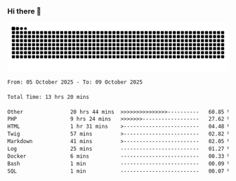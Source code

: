 ### Hi there 👋
<picture>
  <source media="(prefers-color-scheme: dark)" srcset="https://raw.githubusercontent.com/skyhhjmk/skyhhjmk/output/github-contribution-grid-snake-dark.svg">
  <source media="(prefers-color-scheme: light)" srcset="https://raw.githubusercontent.com/skyhhjmk/skyhhjmk/output/github-contribution-grid-snake.svg">
  <img alt="github contribution grid snake animation" src="https://raw.githubusercontent.com/skyhhjmk/skyhhjmk/output/github-contribution-grid-snake.svg">
</picture>

<!--START_SECTION:waka-->

```txt
From: 05 October 2025 - To: 09 October 2025

Total Time: 13 hrs 20 mins

Other               20 hrs 44 mins  >>>>>>>>>>>>>>>----------   60.85 %
PHP                 9 hrs 24 mins   >>>>>>>------------------   27.62 %
HTML                1 hr 31 mins    >------------------------   04.48 %
Twig                57 mins         >------------------------   02.82 %
Markdown            41 mins         >------------------------   02.05 %
Log                 25 mins         -------------------------   01.27 %
Docker              6 mins          -------------------------   00.33 %
Bash                1 min           -------------------------   00.09 %
SQL                 1 min           -------------------------   00.07 %
```

<!--END_SECTION:waka-->
